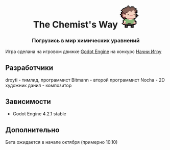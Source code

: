 <h1 align="center">The Chemist's Way
<img src="img/tony.png" height="70"/></h1>
<h3 align="center">Погрузись в мир химических уравнений</h3>

Игра сделана на игровом движке [Godot Engine](https://godotengine.org/) на конкурс [Начни Игру](https://startgame.rsv.ru/)

## Разработчики
droyti - тимлид, программист
Bitmann - второй программист
Nocha - 2D художник
данил - композитор

## Зависимости
- Godot Engine 4.2.1 stable

## Дополнительно
Бета ожидается в начале октября (примерно 10.10)
